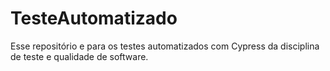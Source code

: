 # TesteAutomatizado

Esse repositório e para os testes automatizados com Cypress da disciplina de teste e qualidade de software.
